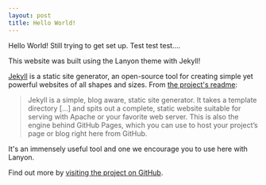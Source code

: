 ```yaml
---
layout: post
title: Hello World!
---
```

Hello World! Still trying to get set up. Test test test....

This website was built using the Lanyon theme with Jekyll!
 
[Jekyll](http://jekyllrb.com) is a static site generator, an open-source tool for creating simple yet powerful websites of all shapes and sizes. From [the project's readme](https://github.com/mojombo/jekyll/blob/master/README.markdown):

  > Jekyll is a simple, blog aware, static site generator. It takes a template directory [...] and spits out a complete, static website suitable for serving with Apache or your favorite web server. This is also the engine behind GitHub Pages, which you can use to host your project’s page or blog right here from GitHub.

It's an immensely useful tool and one we encourage you to use here with Lanyon.

Find out more by [visiting the project on GitHub](https://github.com/mojombo/jekyll).
